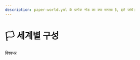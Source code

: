 ```yaml
---
description: paper-world.yml के प्रत्येक नोड का क्या मतलब है, इसे जांचें।
---
```


# 🏳️ 세계별 구성

विश्वभर
